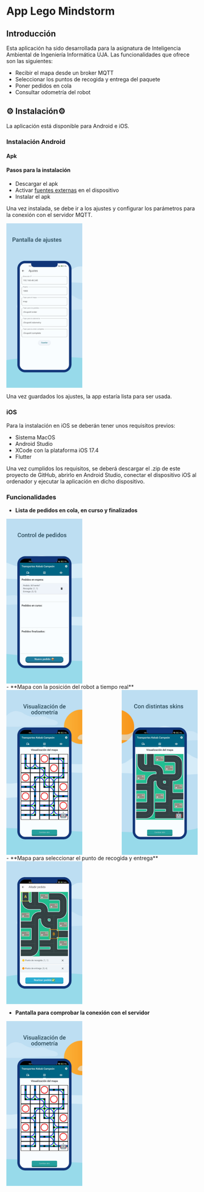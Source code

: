 ﻿# App Lego Mindstorm
## Introducción

Esta aplicación ha sido desarrollada para la asignatura de Inteligencia Ambiental de Ingeniería Informática UJA. Las funcionalidades que ofrece son las siguientes:

- Recibir el mapa desde un broker MQTT
- Seleccionar los puntos de recogida y entrega del paquete
- Poner pedidos en cola
- Consultar odometría del robot

## ⚙ Instalación⚙
La aplicación está disponible para Android e iOS. 

### Instalación Android
#### Apk


#### Pasos para la instalación
- Descargar el apk
- Activar [fuentes externas](https://www.lavanguardia.com/andro4all/google/activar-fuentes-desconocidas-android-instalar-aplicaciones) en el dispositivo
- Instalar el apk

Una vez instalada, se debe ir a los ajustes y configurar los parámetros para la conexión con el servidor MQTT.

<div style="display: flex; justify-content: space-between;">
    <img src="assets/image1.png" alt="Pantalla ajustes" width="200"/>
</div>

Una vez guardados los ajustes, la app estaría lista para ser usada.

### iOS
Para la instalación en iOS se deberán tener unos requisitos previos:

- Sistema MacOS
- Android Studio
- XCode con la plataforma iOS 17.4
- Flutter

Una vez cumplidos los requisitos, se deberá descargar el .zip de este proyecto de GitHub, abrirlo en Android Studio, conectar el dispositivo iOS al ordenador y ejecutar la aplicación en dicho dispositivo.

### Funcionalidades
- **Lista de pedidos en cola, en curso y finalizados**
<div style="display: flex; justify-content: space-between;">
    <img src="assets/image2.png" alt="Pantalla ajustes" width="200"/>
</div>
- **Mapa con la posición del robot a tiempo real**
<div style="display: flex; justify-content: space-between;">
    <img src="assets/image4.png" alt="Pantalla ajustes" width="200"/>
    <img src="assets/image5.png" alt="Pantalla ajustes" width="200"/>
</div>
- **Mapa para seleccionar el punto de recogida y entrega**
<div style="display: flex; justify-content: space-between;">
    <img src="assets/image6.png" alt="Pantalla ajustes" width="200"/>
</div>

- **Pantalla para comprobar la conexión con el servidor**
<div style="display: flex; justify-content: space-between;">
    <img src="assets/image4.png" alt="Pantalla ajustes" width="200"/>
</div>
